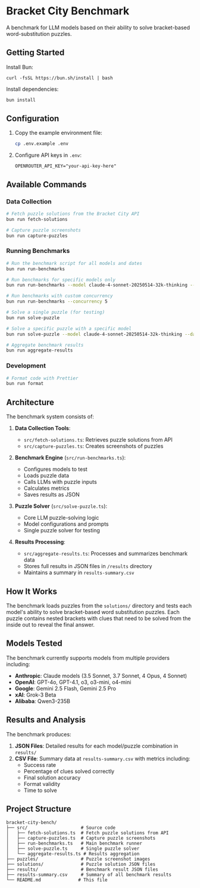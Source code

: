 # Bracket City Benchmark

A benchmark for LLM models based on their ability to solve bracket-based word-substitution puzzles.

## Getting Started

Install Bun:

```
curl -fsSL https://bun.sh/install | bash
```

Install dependencies:

```bash
bun install
```

## Configuration

1. Copy the example environment file:
   ```bash
   cp .env.example .env
   ```

2. Configure API keys in `.env`:
   ```
   OPENROUTER_API_KEY="your-api-key-here"
   ```

## Available Commands

### Data Collection

```bash
# Fetch puzzle solutions from the Bracket City API
bun run fetch-solutions

# Capture puzzle screenshots
bun run capture-puzzles
```

### Running Benchmarks

```bash
# Run the benchmark script for all models and dates
bun run run-benchmarks

# Run benchmarks for specific models only
bun run run-benchmarks --model claude-4-sonnet-20250514-32k-thinking --model gpt-4o

# Run benchmarks with custom concurrency
bun run run-benchmarks --concurrency 5

# Solve a single puzzle (for testing)
bun run solve-puzzle

# Solve a specific puzzle with a specific model
bun run solve-puzzle --model claude-4-sonnet-20250514-32k-thinking --date 2025-04-25

# Aggregate benchmark results
bun run aggregate-results
```

### Development

```bash
# Format code with Prettier
bun run format
```

## Architecture

The benchmark system consists of:

1. **Data Collection Tools**:
   - `src/fetch-solutions.ts`: Retrieves puzzle solutions from API
   - `src/capture-puzzles.ts`: Creates screenshots of puzzles

2. **Benchmark Engine** (`src/run-benchmarks.ts`):
   - Configures models to test
   - Loads puzzle data
   - Calls LLMs with puzzle inputs
   - Calculates metrics
   - Saves results as JSON

3. **Puzzle Solver** (`src/solve-puzzle.ts`):
   - Core LLM puzzle-solving logic
   - Model configurations and prompts
   - Single puzzle solver for testing

4. **Results Processing**:
   - `src/aggregate-results.ts`: Processes and summarizes benchmark data
   - Stores full results in JSON files in `/results` directory
   - Maintains a summary in `results-summary.csv`

## How It Works

The benchmark loads puzzles from the `solutions/` directory and tests each model's ability to solve bracket-based word substitution puzzles. Each puzzle contains nested brackets with clues that need to be solved from the inside out to reveal the final answer.

## Models Tested

The benchmark currently supports models from multiple providers including:

- **Anthropic**: Claude models (3.5 Sonnet, 3.7 Sonnet, 4 Opus, 4 Sonnet)
- **OpenAI**: GPT-4o, GPT-4.1, o3, o3-mini, o4-mini
- **Google**: Gemini 2.5 Flash, Gemini 2.5 Pro
- **xAI**: Grok-3 Beta
- **Alibaba**: Qwen3-235B

## Results and Analysis

The benchmark produces:

1. **JSON Files**: Detailed results for each model/puzzle combination in `results/`
2. **CSV File**: Summary data at `results-summary.csv` with metrics including:
   - Success rate
   - Percentage of clues solved correctly
   - Final solution accuracy
   - Format validity
   - Time to solve

## Project Structure

```
bracket-city-bench/
├── src/                    # Source code
│   ├── fetch-solutions.ts  # Fetch puzzle solutions from API
│   ├── capture-puzzles.ts  # Capture puzzle screenshots
│   ├── run-benchmarks.ts   # Main benchmark runner
│   ├── solve-puzzle.ts     # Single puzzle solver
│   └── aggregate-results.ts # Results aggregation
├── puzzles/                # Puzzle screenshot images
├── solutions/              # Puzzle solution JSON files
├── results/                # Benchmark result JSON files
├── results-summary.csv     # Summary of all benchmark results
└── README.md              # This file
```
